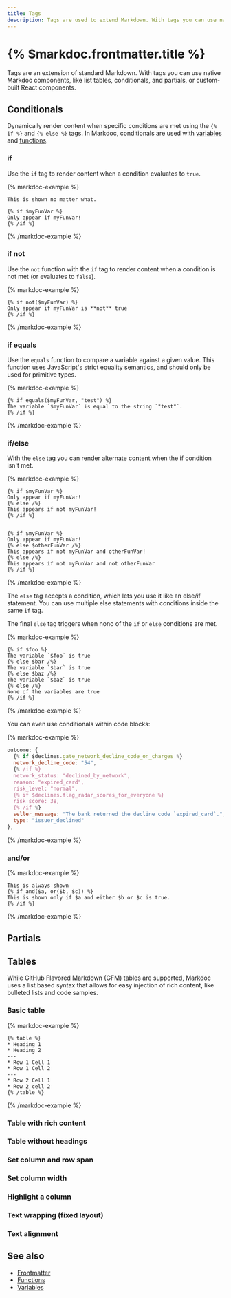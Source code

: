 ```yaml
---
title: Tags
description: Tags are used to extend Markdown. With tags you can use native Markdoc components or custom-built React components.
---
```


# {% $markdoc.frontmatter.title %}

Tags are an extension of standard Markdown. With tags you can use native Markdoc components, like list tables, conditionals, and partials, or custom-built React components. 

## Conditionals

Dynamically render content when specific conditions are met using the `{% if %}` and `{% else %}` tags. In Markdoc, conditionals are used with [variables]() and [functions]().

### if

Use the `if` tag to render content when a condition evaluates to `true`. 

{% markdoc-example %}
```
This is shown no matter what.

{% if $myFunVar %}
Only appear if myFunVar!
{% /if %}
```
{% /markdoc-example %}

### if not

Use the `not` function with the `if` tag to render content when a condition is not met (or evaluates to `false`).

{% markdoc-example %}
```
{% if not($myFunVar) %}
Only appear if myFunVar is **not** true
{% /if %}
```
{% /markdoc-example %}

### if equals 

Use the `equals` function to compare a variable against a given value. This function uses JavaScript's strict equality semantics, and should only be used for primitive types.

{% markdoc-example %}
```
{% if equals($myFunVar, "test") %}
The variable `$myFunVar` is equal to the string `"test"`.
{% /if %}
```
{% /markdoc-example %}

### if/else

With the `else` tag you can render alternate content when the if condition isn't met. 

{% markdoc-example %}
```
{% if $myFunVar %}
Only appear if myFunVar!
{% else /%}
This appears if not myFunVar!
{% /if %}


{% if $myFunVar %}
Only appear if myFunVar!
{% else $otherFunVar /%}
This appears if not myFunVar and otherFunVar!
{% else /%}
This appears if not myFunVar and not otherFunVar
{% /if %}
```
{% /markdoc-example %}

The `else` tag accepts a condition, which lets you use it like an else/if statement. You can use multiple else statements with conditions inside the same `if` tag. 

The final `else` tag triggers when nono of the `if` or `else` conditions are met.

{% markdoc-example %}
```
{% if $foo %}
The variable `$foo` is true
{% else $bar /%}
The variable `$bar` is true
{% else $baz /%}
The variable `$baz` is true
{% else /%}
None of the variables are true
{% /if %}
```
{% /markdoc-example %}

You can even use conditionals within code blocks:

{% markdoc-example %}
```js
outcome: {
  {% if $declines.gate_network_decline_code_on_charges %}
  network_decline_code: "54",
  {% /if %}
  network_status: "declined_by_network",
  reason: "expired_card",
  risk_level: "normal",
  {% if $declines.flag_radar_scores_for_everyone %}
  risk_score: 38,
  {% /if %}
  seller_message: "The bank returned the decline code `expired_card`.",
  type: "issuer_declined"
},
```
{% /markdoc-example %}

### and/or

{% markdoc-example %}
```
This is always shown
{% if and($a, or($b, $c)) %}
This is shown only if $a and either $b or $c is true.
{% /if %}
```
{% /markdoc-example %}

## Partials

## Tables

While GitHub Flavored Markdown (GFM) tables are supported, Markdoc uses a list based syntax that allows for easy injection of rich content, like bulleted lists and code samples.

### Basic table

{% markdoc-example %}
```
{% table %}
* Heading 1
* Heading 2
---
* Row 1 Cell 1
* Row 1 Cell 2
---
* Row 2 Cell 1
* Row 2 cell 2
{% /table %}
```
{% /markdoc-example %}

### Table with rich content

### Table without headings

### Set column and row span 

### Set column width

### Highlight a column

### Text wrapping (fixed layout)

### Text alignment

## See also

* [Frontmatter]()
* [Functions]()
* [Variables]()
